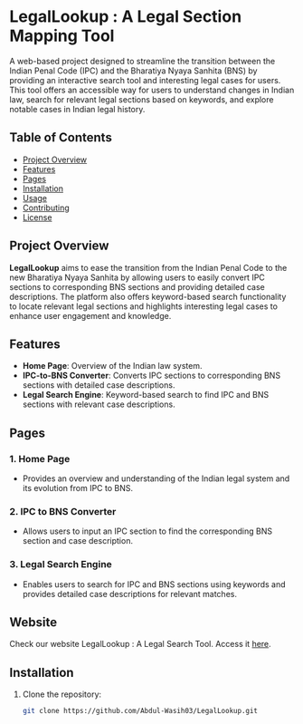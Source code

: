 # LegalLookup : A Legal Section Mapping Tool

A web-based project designed to streamline the transition between the Indian Penal Code (IPC) and the Bharatiya Nyaya Sanhita (BNS) by providing an interactive search tool and interesting legal cases for users. This tool offers an accessible way for users to understand changes in Indian law, search for relevant legal sections based on keywords, and explore notable cases in Indian legal history.

## Table of Contents

- [Project Overview](#project-overview)
- [Features](#features)
- [Pages](#pages)
- [Installation](#installation)
- [Usage](#usage)
- [Contributing](#contributing)
- [License](#license)

## Project Overview

**LegalLookup** aims to ease the transition from the Indian Penal Code to the new Bharatiya Nyaya Sanhita by allowing users to easily convert IPC sections to corresponding BNS sections and providing detailed case descriptions. The platform also offers keyword-based search functionality to locate relevant legal sections and highlights interesting legal cases to enhance user engagement and knowledge.

## Features

- **Home Page**: Overview of the Indian law system.
- **IPC-to-BNS Converter**: Converts IPC sections to corresponding BNS sections with detailed case descriptions.
- **Legal Search Engine**: Keyword-based search to find IPC and BNS sections with relevant case descriptions.

## Pages

### 1. Home Page
   - Provides an overview and understanding of the Indian legal system and its evolution from IPC to BNS.

### 2. IPC to BNS Converter
   - Allows users to input an IPC section to find the corresponding BNS section and case description.

### 3. Legal Search Engine
   - Enables users to search for IPC and BNS sections using keywords and provides detailed case descriptions for relevant matches.

## Website

Check our website LegalLookup : A Legal Search Tool. Access it [here](https://legal-lookup.vercel.app/).

## Installation

1. Clone the repository:
   ```bash
   git clone https://github.com/Abdul-Wasih03/LegalLookup.git
